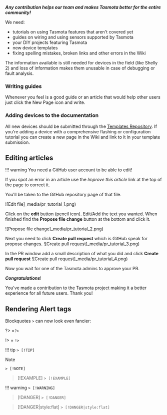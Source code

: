 ***Any contribution helps our team and makes Tasmota better for the entire community!***

We need:
- tutorials on using Tasmota features that aren't covered yet
- guides on wiring and using sensors supported by Tasmota
- your DIY projects featuring Tasmota
- new device templates 
- fixing spelling mistakes, broken links and other errors in the Wiki

The information available is still needed for devices in the field (like Shelly 2) and loss of information makes them unusable in case of debugging or fault analysis.

### Writing guides
Whenever you feel is a good guide or an article that would help other users just click the New Page icon and write.

### Adding devices to the documentation
All new devices should be submitted through the [Templates Repository](http://templates.blakadder.com). If you're adding a device with a comprehensive flashing or configuration tutorial you can create a new page in the Wiki and link to it in your template submission.

## Editing articles
!!! warning
     You need a GitHub user account to be able to edit!

If you spot an error in an article use the *Improve this article* link at the top of the page to correct it. 

You'll be taken to the GitHub repository page of that file.

![Edit file]_media/pr_tutorial_1.png)

Click on the **edit** button (pencil icon). Edit/Add the text you wanted. When finished find the **Propose file change** button at the bottom and click it.

![Propose file change]_media/pr_tutorial_2.png)

Next you need to click **Create pull request** which is GitHub speak for propose changes.
![Create pull request]_media/pr_tutorial_3.png)

In the PR window add a small description of what you did and click **Create pull request**
![Create pull request]_media/pr_tutorial_4.png)

Now you wait for one of the Tasmota admins to approve your PR. 

_**Congratulations**_! 

You've made a contribution to the Tasmota project making it a better experience for all future users. Thank you!

## Rendering Alert tags

Blockquotes `>` can now look even fancier:

?> =`?>`

!> = `!>`

!!! tip
     `> [!TIP]`

> [!NOTE]
> `> [!NOTE]`

> [!EXAMPLE]
> `> [!EXAMPLE]`

!!! warning
     `> [!WARNING]`

> [!DANGER]
> `> [!DANGER]`

> [!DANGER|style:flat]
> `> [!DANGER|style:flat]`





